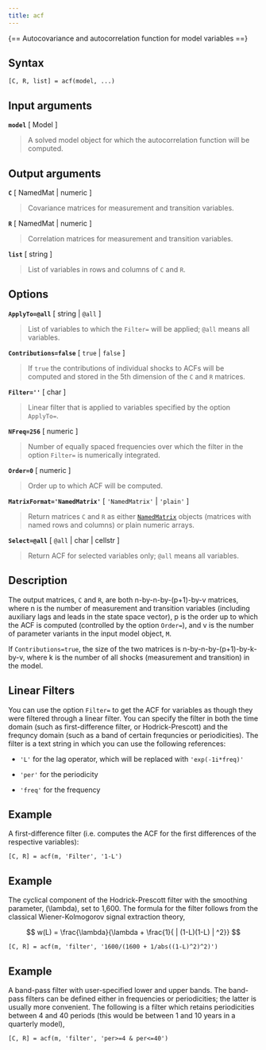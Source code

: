 ```yaml
---
title: acf
---
```


{== Autocovariance and autocorrelation function for model variables ==}


## Syntax 

    [C, R, list] = acf(model, ...)


## Input arguments 

__`model`__ [ Model ]
> 
> A solved model object for which the autocorrelation function will be
> computed.
> 


## Output arguments 


__`C`__ [ NamedMat | numeric ]
> 
> Covariance matrices for measurement and transition variables.
> 

__`R`__ [ NamedMat | numeric ]
> 
> Correlation matrices for measurement and transition variables.
> 

__`list`__ [ string ]
> 
> List of variables in rows and columns of `C` and `R`.
> 

## Options 

__`ApplyTo=@all`__ [ string | `@all` ]
> 
> List of variables to which the `Filter=` will be applied; `@all` means
> all variables.
> 

__`Contributions=false`__ [ `true` | `false` ]
> 
> If `true` the contributions of individual shocks to ACFs will be computed
> and stored in the 5th dimension of the `C` and `R` matrices.
> 

__`Filter=''`__ [ char ]
> 
> Linear filter that is applied to variables specified by the option
>`ApplyTo=`.
> 

__`NFreq=256`__ [ numeric ]
> 
> Number of equally spaced frequencies over which the filter in the option
>`Filter=` is numerically integrated.
> 


__`Order=0`__ [ numeric ]
> 
> Order up to which ACF will be computed.
> 

__`MatrixFormat='NamedMatrix'`__ [ `'NamedMatrix'` | `'plain'` ] 
> 
> Return matrices `C` and `R` as either
>[`NamedMatrix`](../../data-management/namedmatrix-objects/README.md) objects
>(matrices with named rows and columns) or plain numeric arrays.
> 

__`Select=@all`__ [ `@all` | char | cellstr ] 
> 
> Return ACF for selected variables only; `@all` means all variables.
> 

## Description 

The output matrices, `C` and `R`, are both n-by-n-by-(p+1)-by-v matrices,
where n is the number of measurement and transition variables (including
auxiliary lags and leads in the state space vector), p is the order up to
which the ACF is computed (controlled by the option `Order=`), and v is
the number of parameter variants in the input model object, `M`.

If `Contributions=true`, the size of the two matrices is
n-by-n-by-(p+1)-by-k-by-v, where k is the number of all shocks
(measurement and transition) in the model.


## Linear Filters


You can use the option `Filter=` to get the ACF for variables as though
they were filtered through a linear filter. You can specify the filter in
both the time domain (such as first-difference filter, or
Hodrick-Prescott) and the frequncy domain (such as a band of certain
frequncies or periodicities). The filter is a text string in which you
can use the following references:

* `'L'` for the lag operator, which will be replaced with `'exp(-1i*freq)'`

* `'per'` for the periodicity

* `'freq'` for the frequency


## Example


A first-difference filter (i.e. computes the ACF for the first
differences of the respective variables):

    [C, R] = acf(m, 'Filter', '1-L')


## Example


The cyclical component of the Hodrick-Prescott filter with the smoothing
parameter, \(\lambda\), set to 1,600. The formula for the filter follows
from the classical Wiener-Kolmogorov signal extraction theory, 

$$
w(L) = \frac{\lambda}{\lambda + \frac{1}{ | (1-L)(1-L) | ^2}}
$$

    [C, R] = acf(m, 'filter', '1600/(1600 + 1/abs((1-L)^2)^2)')


## Example


A band-pass filter with user-specified lower and upper bands. The
band-pass filters can be defined either in frequencies or periodicities;
the latter is usually more convenient. The following is a filter which
retains periodicities between 4 and 40 periods (this would be between 1
and 10 years in a quarterly model), 

    [C, R] = acf(m, 'filter', 'per>=4 & per<=40')


